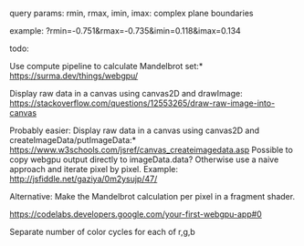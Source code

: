 query params:
rmin, rmax, imin, imax: complex plane boundaries

example: 
?rmin=-0.751&rmax=-0.735&imin=0.118&imax=0.134


todo:

Use compute pipeline to calculate Mandelbrot set:*
https://surma.dev/things/webgpu/

Display raw data in a canvas using canvas2D and drawImage:
  https://stackoverflow.com/questions/12553265/draw-raw-image-into-canvas

Probably easier: Display raw data in a canvas using canvas2D and createImageData/putImageData:*
https://www.w3schools.com/jsref/canvas_createimagedata.asp
  Possible to copy webgpu output directly to imageData.data?
  Otherwise use a naive approach and iterate pixel by pixel. Example: http://jsfiddle.net/gaziya/0m2ysujp/47/

Alternative:
  Make the Mandelbrot calculation per pixel in a fragment shader.

  https://codelabs.developers.google.com/your-first-webgpu-app#0


Separate number of color cycles for each of r,g,b


